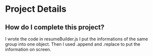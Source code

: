# Project Details
## How do I complete this project?
I wrote the code in resumeBuilder.js
I put the informations of the same group into one object. 
Then I used .append and .replace to put the information on screen.
